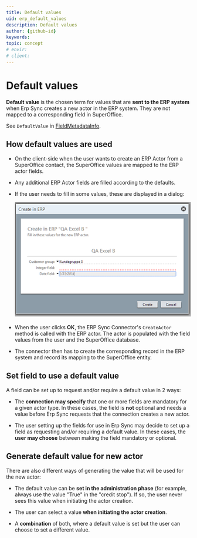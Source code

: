 ```yaml
---
title: Default values
uid: erp_default_values
description: Default values
author: {github-id}
keywords:
topic: concept
# envir:
# client:
---
```


# Default values

**Default value** is the chosen term for values that are **sent to the ERP system** when Erp Sync creates a new actor in the ERP system. They are not mapped to a corresponding field in SuperOffice.

See `DefaultValue` in [FieldMetadataInfo][1].

## How default values are used

* On the client-side when the user wants to create an ERP Actor from a SuperOffice contact, the SuperOffice values are mapped to the ERP actor fields.

* Any additional ERP Actor fields are filled according to the defaults.

* If the user needs to fill in some values, these are displayed in a dialog:

  ![create in ERP- screenshot][img1]

* When the user clicks **OK**, the ERP Sync Connector's `CreateActor` method is called with the ERP actor. The actor is populated with the field values from the user and the SuperOffice database.

* The connector then has to create the corresponding record in the ERP system and record its mapping to the SuperOffice entity.

## Set field to use a default value

A field can be set up to request and/or require a default value in 2 ways:

* The **connection may specify** that one or more fields are mandatory for a given actor type. In these cases, the field is **not** optional and needs a value before Erp Sync requests that the connection creates a new actor.

* The user setting up the fields for use in Erp Sync may decide to set up a field as requesting and/or requiring a default value. In these cases, the **user may choose** between making the field mandatory or optional.

## Generate default value for new actor

There are also different ways of generating the value that will be used for the new actor:

* The default value can be **set in the administration phase** (for example, always use the value "True" in the "credit stop"). If so, the user never sees this value when initiating the actor creation.

* The user can select a value **when initiating the actor creation**.

* A **combination** of both, where a default value is set but the user can choose to set a different value.

<!-- Referenced links -->
[1]: api/field-meta-data-carrier.md

<!-- Referenced images -->
[img1]: media/create-in-erp.png
